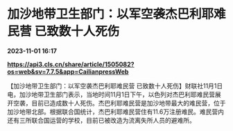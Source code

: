 # 加沙地带卫生部门：以军空袭杰巴利耶难民营 已致数十人死伤

**2023-11-01 16:17**

**https://api3.cls.cn/share/article/1505082?os=web&sv=7.7.5&app=CailianpressWeb**

【加沙地带卫生部门：以军空袭杰巴利耶难民营 已致数十人死伤】财联社11月1日电，加沙地带卫生部门表示，当地时间11月1日下午，以色列对杰巴利耶难民营展开空袭，目前已造成数十人死伤。杰巴利耶难民营是加沙地带最大的难民营，位于加沙地带北部。根据联合国统计，杰巴利耶难民营住有11.6万注册难民。难民营内还有三所联合国运营的学校，目前已被改造为流离失所人员的避难所。